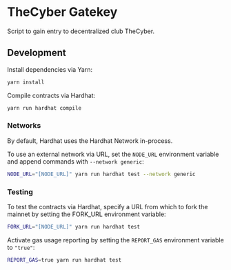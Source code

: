 # TheCyber Gatekey

Script to gain entry to decentralized club TheCyber.

## Development

Install dependencies via Yarn:

```bash
yarn install
```

Compile contracts via Hardhat:

```bash
yarn run hardhat compile
```

### Networks

By default, Hardhat uses the Hardhat Network in-process.

To use an external network via URL, set the `NODE_URL` environment variable and append commands with `--network generic`:

```bash
NODE_URL="[NODE_URL]" yarn run hardhat test --network generic
```

### Testing

To test the contracts via Hardhat, specify a URL from which to fork the mainnet by setting the FORK_URL environment variable:

```bash
FORK_URL="[NODE_URL]" yarn run hardhat test
```

Activate gas usage reporting by setting the `REPORT_GAS` environment variable to `"true"`:

```bash
REPORT_GAS=true yarn run hardhat test
```
